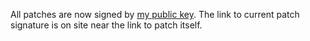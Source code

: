 All patches are now signed by [my public
key](http://natalenko.name/?page_id=2675). The link to current patch signature
is on site near the link to patch itself.

